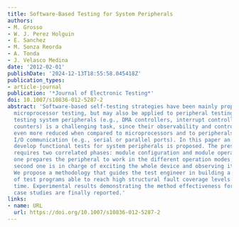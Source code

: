```yaml
---
title: Software-Based Testing for System Peripherals
authors:
- M. Grosso
- W. J. Perez Holguin
- E. Sanchez
- M. Sonza Reorda
- A. Tonda
- J. Velasco Medina
date: '2012-02-01'
publishDate: '2024-12-13T18:55:58.045418Z'
publication_types:
- article-journal
publication: '*Journal of Electronic Testing*'
doi: 10.1007/s10836-012-5287-2
abstract: 'Software-based self-testing strategies have been mainly proposed to tackle
  microprocessor testing, but may also be applied to peripheral testing. However,
  testing system peripherals (e.g., DMA controllers, interrupt controllers, and internal
  counters) is a challenging task, since their observability and controllability are
  even more reduced when compared to microprocessors and to peripherals devoted to
  I/O communication (e.g., serial or parallel ports). In this paper an approach to
  develop functional tests for system peripherals is proposed. The presented methodology
  requires two correlated phases: module configuration and module operation. The first
  one prepares the peripheral to work in the different operation modes, whereas the
  second one is in charge of exciting the whole device and observing its behavior.
  We propose a methodology that guides the test engineer in building a compact set
  of test programs able to reach high structural fault coverage levels in a short
  time. Experimental results demonstrating the method effectiveness for two real-world
  case studies are finally reported.'
links:
- name: URL
  url: https://doi.org/10.1007/s10836-012-5287-2
---
```

